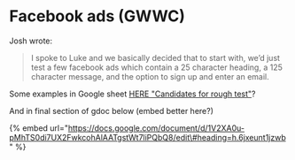 # Facebook ads \(GWWC\)

Josh wrote:

> I spoke to Luke and we basically decided that to start with, we’d just test a few facebook ads which contain a 25 character heading, a 125 character message, and the option to sign up and enter an email.

Some examples in Google sheet [HERE  "Candidates for rough test"](https://docs.google.com/spreadsheets/d/14NjGg1EWRt9CtnDfZREc8oU-Z03rMarojWGsUGctdK0/edit#gid=0)?



  
And in  final section of gdoc below \(embed better here?\)

{% embed url="https://docs.google.com/document/d/1V2XA0u-pMhTS0di7UX2FwkcohAlAATgstWt7liPQbQ8/edit\#heading=h.6jxeunt1jzwb" %}



